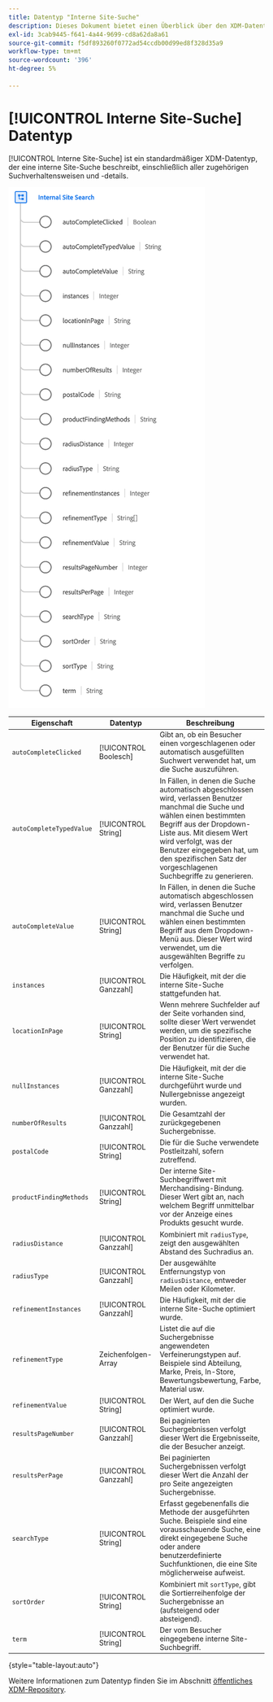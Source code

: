 ```yaml
---
title: Datentyp "Interne Site-Suche"
description: Dieses Dokument bietet einen Überblick über den XDM-Datentyp "Interne Site-Suche".
exl-id: 3cab9445-f641-4a44-9699-cd8a62da8a61
source-git-commit: f5df893260f0772ad54ccdb00d99ed8f328d35a9
workflow-type: tm+mt
source-wordcount: '396'
ht-degree: 5%

---
```


# [!UICONTROL Interne Site-Suche] Datentyp

[!UICONTROL Interne Site-Suche] ist ein standardmäßiger XDM-Datentyp, der eine interne Site-Suche beschreibt, einschließlich aller zugehörigen Suchverhaltensweisen und -details.

![](../images/data-types/internal-site-search.png)

| Eigenschaft | Datentyp | Beschreibung |
| --- | --- | --- |
| `autoCompleteClicked` | [!UICONTROL Boolesch] | Gibt an, ob ein Besucher einen vorgeschlagenen oder automatisch ausgefüllten Suchwert verwendet hat, um die Suche auszuführen. |
| `autoCompleteTypedValue` | [!UICONTROL String] | In Fällen, in denen die Suche automatisch abgeschlossen wird, verlassen Benutzer manchmal die Suche und wählen einen bestimmten Begriff aus der Dropdown-Liste aus. Mit diesem Wert wird verfolgt, was der Benutzer eingegeben hat, um den spezifischen Satz der vorgeschlagenen Suchbegriffe zu generieren. |
| `autoCompleteValue` | [!UICONTROL String] | In Fällen, in denen die Suche automatisch abgeschlossen wird, verlassen Benutzer manchmal die Suche und wählen einen bestimmten Begriff aus dem Dropdown-Menü aus. Dieser Wert wird verwendet, um die ausgewählten Begriffe zu verfolgen. |
| `instances` | [!UICONTROL Ganzzahl] | Die Häufigkeit, mit der die interne Site-Suche stattgefunden hat. |
| `locationInPage` | [!UICONTROL String] | Wenn mehrere Suchfelder auf der Seite vorhanden sind, sollte dieser Wert verwendet werden, um die spezifische Position zu identifizieren, die der Benutzer für die Suche verwendet hat. |
| `nullInstances` | [!UICONTROL Ganzzahl] | Die Häufigkeit, mit der die interne Site-Suche durchgeführt wurde und Nullergebnisse angezeigt wurden. |
| `numberOfResults` | [!UICONTROL Ganzzahl] | Die Gesamtzahl der zurückgegebenen Suchergebnisse. |
| `postalCode` | [!UICONTROL String] | Die für die Suche verwendete Postleitzahl, sofern zutreffend. |
| `productFindingMethods` | [!UICONTROL String] | Der interne Site-Suchbegriffwert mit Merchandising-Bindung. Dieser Wert gibt an, nach welchem Begriff unmittelbar vor der Anzeige eines Produkts gesucht wurde. |
| `radiusDistance` | [!UICONTROL Ganzzahl] | Kombiniert mit `radiusType`, zeigt den ausgewählten Abstand des Suchradius an. |
| `radiusType` | [!UICONTROL Ganzzahl] | Der ausgewählte Entfernungstyp von `radiusDistance`, entweder Meilen oder Kilometer. |
| `refinementInstances` | [!UICONTROL Ganzzahl] | Die Häufigkeit, mit der die interne Site-Suche optimiert wurde. |
| `refinementType` | Zeichenfolgen-Array | Listet die auf die Suchergebnisse angewendeten Verfeinerungstypen auf. Beispiele sind Abteilung, Marke, Preis, In-Store, Bewertungsbewertung, Farbe, Material usw. |
| `refinementValue` | [!UICONTROL String] | Der Wert, auf den die Suche optimiert wurde. |
| `resultsPageNumber` | [!UICONTROL Ganzzahl] | Bei paginierten Suchergebnissen verfolgt dieser Wert die Ergebnisseite, die der Besucher anzeigt. |
| `resultsPerPage` | [!UICONTROL Ganzzahl] | Bei paginierten Suchergebnissen verfolgt dieser Wert die Anzahl der pro Seite angezeigten Suchergebnisse. |
| `searchType` | [!UICONTROL String] | Erfasst gegebenenfalls die Methode der ausgeführten Suche. Beispiele sind eine vorausschauende Suche, eine direkt eingegebene Suche oder andere benutzerdefinierte Suchfunktionen, die eine Site möglicherweise aufweist. |
| `sortOrder` | [!UICONTROL String] | Kombiniert mit `sortType`, gibt die Sortierreihenfolge der Suchergebnisse an (aufsteigend oder absteigend). |
| `term` | [!UICONTROL String] | Der vom Besucher eingegebene interne Site-Suchbegriff. |

{style="table-layout:auto"}

Weitere Informationen zum Datentyp finden Sie im Abschnitt [öffentliches XDM-Repository](https://github.com/adobe/xdm/blob/master/docs/reference/datatypes/internal-site-search.schema.json).
